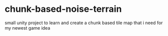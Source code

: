 # chunk-based-noise-terrain
small unity project to learn and create a chunk based tile map that i need for my newest game idea
